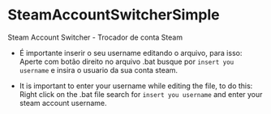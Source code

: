 # SteamAccountSwitcherSimple
Steam Account Switcher - Trocador de conta Steam

* É importante inserir o seu username editando o arquivo, para isso:
  Aperte com botão direito no arquivo .bat busque por `insert you username` e insira o usuario da sua conta steam.


* It is important to enter your username while editing the file, to do this:
  Right click on the .bat file search for `insert you username` and enter your steam account username.
